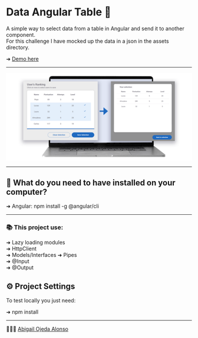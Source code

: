 # Data Angular Table 📝
A simple way to select data from a table in Angular and send it to another component.  
For this challenge I have mocked up the data in a json in the assets directory.

➜ [Demo here](https://data-table-angular.vercel.app/table) 

---

![](screenshots/layouts.png)


---  

## 📂  What do you need to have installed on your computer?

➜ Angular: npm install -g @angular/cli

---
### 📚  This project use:


➜  Lazy loading modules  
➜  HttpClient    
➜  Models/Interfaces
➜  Pipes  
➜  @Input  
➜  @Output  



## ⚙️ Project Settings

To test locally you just need:  

➜ npm install


---
 🙋🏻‍♀️ [Abigail Ojeda Alonso](https://es.linkedin.com/in/abigail-ojeda)

